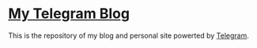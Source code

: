 [My Telegram Blog](https://ludovicc.telegr.am) 
=============


This is the repository of my blog and personal site powerted by [Telegram](https://telegr.am).
